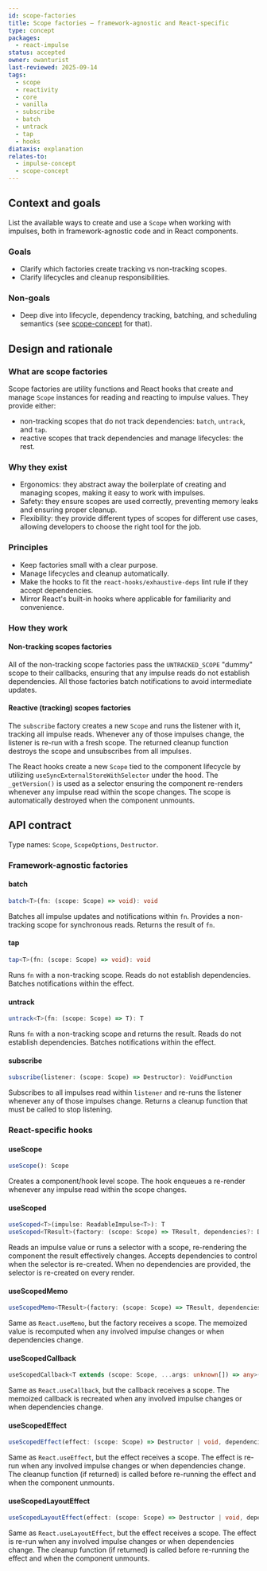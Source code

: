 ```yaml
---
id: scope-factories
title: Scope factories — framework-agnostic and React-specific
type: concept
packages:
  - react-impulse
status: accepted
owner: owanturist
last-reviewed: 2025-09-14
tags:
  - scope
  - reactivity
  - core
  - vanilla
  - subscribe
  - batch
  - untrack
  - tap
  - hooks
diataxis: explanation
relates-to:
  - impulse-concept
  - scope-concept
---
```


## Context and goals

List the available ways to create and use a `Scope` when working with impulses, both in framework-agnostic code and in React components.

### Goals

- Clarify which factories create tracking vs non-tracking scopes.
- Clarify lifecycles and cleanup responsibilities.

### Non-goals

- Deep dive into lifecycle, dependency tracking, batching, and scheduling semantics (see [scope-concept](./scope-concept.md) for that).

## Design and rationale

### What are scope factories

Scope factories are utility functions and React hooks that create and manage `Scope` instances for reading and reacting to impulse values. They provide either:

- non-tracking scopes that do not track dependencies: `batch`, `untrack`, and `tap`.
- reactive scopes that track dependencies and manage lifecycles: the rest.

### Why they exist

- Ergonomics: they abstract away the boilerplate of creating and managing scopes, making it easy to work with impulses.
- Safety: they ensure scopes are used correctly, preventing memory leaks and ensuring proper cleanup.
- Flexibility: they provide different types of scopes for different use cases, allowing developers to choose the right tool for the job.

### Principles

- Keep factories small with a clear purpose.
- Manage lifecycles and cleanup automatically.
- Make the hooks to fit the `react-hooks/exhaustive-deps` lint rule if they accept dependencies.
- Mirror React's built-in hooks where applicable for familiarity and convenience.

### How they work

#### Non-tracking scopes factories

All of the non-tracking scope factories pass the `UNTRACKED_SCOPE` "dummy" scope to their callbacks, ensuring that any impulse reads do not establish dependencies. All those factories batch notifications to avoid intermediate updates.

#### Reactive (tracking) scopes factories

The `subscribe` factory creates a new `Scope` and runs the listener with it, tracking all impulse reads. Whenever any of those impulses change, the listener is re-run with a fresh scope. The returned cleanup function destroys the scope and unsubscribes from all impulses.

The React hooks create a new `Scope` tied to the component lifecycle by utilizing `useSyncExternalStoreWithSelector` under the hood. The `_getVersion()` is used as a selector ensuring the component re-renders whenever any impulse read within the scope changes. The scope is automatically destroyed when the component unmounts.

## API contract

Type names: `Scope`, `ScopeOptions`, `Destructor`.

### Framework-agnostic factories

#### batch

```ts
batch<T>(fn: (scope: Scope) => void): void
```

Batches all impulse updates and notifications within `fn`. Provides a non-tracking scope for synchronous reads. Returns the result of `fn`.

#### tap

```ts
tap<T>(fn: (scope: Scope) => void): void
```

Runs `fn` with a non-tracking scope. Reads do not establish dependencies. Batches notifications within the effect.

#### untrack

```ts
untrack<T>(fn: (scope: Scope) => T): T
```

Runs `fn` with a non-tracking scope and returns the result. Reads do not establish dependencies. Batches notifications within the effect.

#### subscribe

```ts
subscribe(listener: (scope: Scope) => Destructor): VoidFunction
```

Subscribes to all impulses read within `listener` and re-runs the listener whenever any of those impulses change. Returns a cleanup function that must be called to stop listening.

### React-specific hooks

#### useScope

```ts
useScope(): Scope
```

Creates a component/hook level scope. The hook enqueues a re-render whenever any impulse read within the scope changes.

#### useScoped

```ts
useScoped<T>(impulse: ReadableImpulse<T>): T
useScoped<TResult>(factory: (scope: Scope) => TResult, dependencies?: DependencyList, options?: UseScopedOptions<TResult>): TResult
```

Reads an impulse value or runs a selector with a scope, re-rendering the component the result effectively changes. Accepts dependencies to control when the selector is re-created. When no dependencies are provided, the selector is re-created on every render.

#### useScopedMemo

```ts
useScopedMemo<TResult>(factory: (scope: Scope) => TResult, dependencies: DependencyList): TResult
```

Same as `React.useMemo`, but the factory receives a scope. The memoized value is recomputed when any involved impulse changes or when dependencies change.

#### useScopedCallback

```ts
useScopedCallback<T extends (scope: Scope, ...args: unknown[]) => any>(callback: T, dependencies: DependencyList): T
```

Same as `React.useCallback`, but the callback receives a scope. The memoized callback is recreated when any involved impulse changes or when dependencies change.

#### useScopedEffect

```ts
useScopedEffect(effect: (scope: Scope) => Destructor | void, dependencies?: DependencyList): void
```

Same as `React.useEffect`, but the effect receives a scope. The effect is re-run when any involved impulse changes or when dependencies change. The cleanup function (if returned) is called before re-running the effect and when the component unmounts.

#### useScopedLayoutEffect

```ts
useScopedLayoutEffect(effect: (scope: Scope) => Destructor | void, dependencies?: DependencyList): void
```

Same as `React.useLayoutEffect`, but the effect receives a scope. The effect is re-run when any involved impulse changes or when dependencies change. The cleanup function (if returned) is called before re-running the effect and when the component unmounts.
